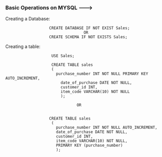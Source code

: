 ### Basic Operations on MYSQL --->

Creating a Database:                      
                       
                       CREATE DATABASE IF NOT EXIST Sales;
                                      OR
                       CREATE SCHEMA IF NOT EXISTS Sales;
                     
Creating a table:
  
                        USE Sales;

                        CREATE TABLE sales
                        (
                          purchase_number INT NOT NULL PRIMARY KEY AUTO_INCREMENT,
                            date_of_purchase DATE NOT NULL,
                            customer_id INT,
                            item_code VARCHAR(10) NOT NULL
                            );

                                   OR
                                    

                       CREATE TABLE sales
                        (
                          purchase_number INT NOT NULL AUTO_INCREMENT,
                          date_of_purchase DATE NOT NULL,
                          customer_id INT,
                          item_code VARCHAR(10) NOT NULL,
                          PRIMARY KEY (purchase_number)
                          );
